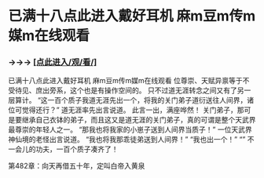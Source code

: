 # 已满十八点此进入戴好耳机 麻m豆m传m媒m在线观看

### →→→ <a href="http://3t3e.com/index.html">[点此进入/观/看/]</a>

已满十八点此进入戴好耳机 麻m豆m传m媒m在线观看
位尊崇、天赋异禀等于不受待见、庶出旁系，这个也是有操作空间的。
    只不过道无涯转念之间又有了另一层算计。
    “这一百个质子我道无涯先出一个，将我的关门弟子道衍送往人间界，诸位可觉得还行？”
    道无涯率先出言说道。
    此言一出，满座哗然！
    关门弟子，那可是要继承自己衣钵的弟子，而且这又是道无涯的关门弟子，真的可谓是整个天武界最尊崇的年轻人之一。
    “那我也将我家的小崽子送到人间界当质子！”
    一位天武界神仙境的老怪出言说道。
    “我也将我那乖徒弟送到人间界！”
    “我也出一个！”
    “”
    不一会儿的功夫，一百个质子凑齐了！

第482章：向天再借五十年，定叫白帝入黄泉
